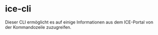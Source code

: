 # ice-cli

Dieser CLI ermöglicht es auf einige Informationen aus dem ICE-Portal von der Kommandozeile zuzugreifen.
